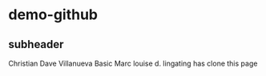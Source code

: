 # demo-github
## subheader
Christian Dave Villanueva
Basic
Marc louise d. lingating has clone this page